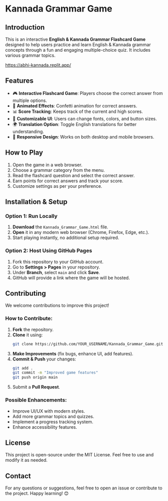 # Kannada Grammar Game

## Introduction
This is an interactive **English & Kannada Grammar Flashcard Game** designed to help users practice and learn English & Kannada grammar concepts through a fun and engaging multiple-choice quiz. It includes various grammar topics.

https://abhi-kannada.replit.app/

## Features
- 🎮 **Interactive Flashcard Game**: Players choose the correct answer from multiple options.
- 🎉 **Animated Effects**: Confetti animation for correct answers.
- 📊 **Score Tracking**: Keeps track of the current and high scores.
- 🎨 **Customizable UI**: Users can change fonts, colors, and button sizes.
- 🌍 **Translation Option**: Toggle English translations for better understanding.
- 📱 **Responsive Design**: Works on both desktop and mobile browsers.

## How to Play
1. Open the game in a web browser.
2. Choose a grammar category from the menu.
3. Read the flashcard question and select the correct answer.
4. Earn points for correct answers and track your score.
5. Customize settings as per your preference.

## Installation & Setup
### Option 1: Run Locally
1. **Download** the `Kannada_Grammar_Game.html` file.
2. **Open** it in any modern web browser (Chrome, Firefox, Edge, etc.).
3. Start playing instantly, no additional setup required.

### Option 2: Host Using GitHub Pages
1. Fork this repository to your GitHub account.
2. Go to **Settings > Pages** in your repository.
3. Under **Branch**, select `main` and click **Save**.
4. GitHub will provide a link where the game will be hosted.

## Contributing
We welcome contributions to improve this project!

### How to Contribute:
1. **Fork** the repository.
2. **Clone** it using:
   ```bash
   git clone https://github.com/YOUR_USERNAME/Kannada_Grammar_Game.git
   ```
3. **Make Improvements** (fix bugs, enhance UI, add features).
4. **Commit & Push** your changes:
   ```bash
   git add .
   git commit -m "Improved game features"
   git push origin main
   ```
5. Submit a **Pull Request**.

### Possible Enhancements:
- Improve UI/UX with modern styles.
- Add more grammar topics and quizzes.
- Implement a progress tracking system.
- Enhance accessibility features.

## License
This project is open-source under the MIT License. Feel free to use and modify it as needed.

## Contact
For any questions or suggestions, feel free to open an issue or contribute to the project. Happy learning! 😊

